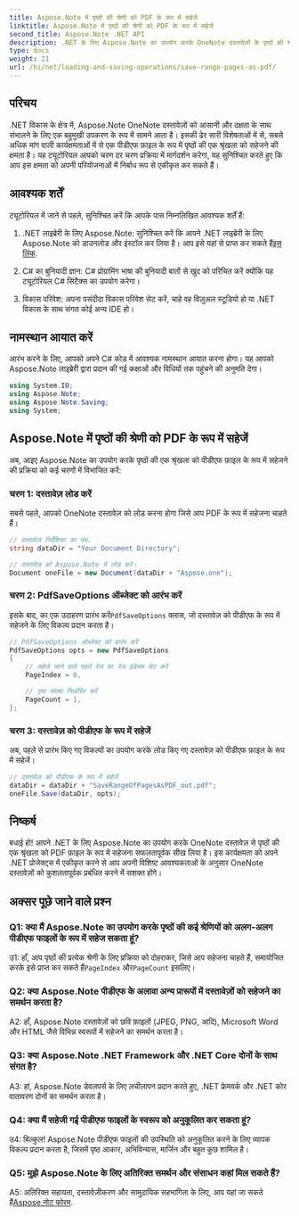 ```yaml
---
title: Aspose.Note में पृष्ठों की श्रेणी को PDF के रूप में सहेजें
linktitle: Aspose.Note में पृष्ठों की श्रेणी को PDF के रूप में सहेजें
second_title: Aspose.Note .NET API
description: .NET के लिए Aspose.Note का उपयोग करके OneNote दस्तावेज़ों के पृष्ठों की श्रृंखला को PDF फ़ाइलों के रूप में सहेजना सीखें। चरण-दर-चरण ट्यूटोरियल शामिल है।
type: docs
weight: 21
url: /hi/net/loading-and-saving-operations/save-range-pages-as-pdf/
---
```

## परिचय

.NET विकास के क्षेत्र में, Aspose.Note OneNote दस्तावेज़ों को आसानी और दक्षता के साथ संभालने के लिए एक बहुमुखी उपकरण के रूप में सामने आता है। इसकी ढेर सारी विशेषताओं में से, सबसे अधिक मांग वाली कार्यक्षमताओं में से एक पीडीएफ फ़ाइल के रूप में पृष्ठों की एक श्रृंखला को सहेजने की क्षमता है। यह ट्यूटोरियल आपको चरण दर चरण प्रक्रिया में मार्गदर्शन करेगा, यह सुनिश्चित करते हुए कि आप इस क्षमता को अपनी परियोजनाओं में निर्बाध रूप से एकीकृत कर सकते हैं।

## आवश्यक शर्तें

ट्यूटोरियल में जाने से पहले, सुनिश्चित करें कि आपके पास निम्नलिखित आवश्यक शर्तें हैं:

1.  .NET लाइब्रेरी के लिए Aspose.Note: सुनिश्चित करें कि आपने .NET लाइब्रेरी के लिए Aspose.Note को डाउनलोड और इंस्टॉल कर लिया है। आप इसे यहां से प्राप्त कर सकते हैं[इस लिंक](https://releases.aspose.com/note/net/).
   
2. C# का बुनियादी ज्ञान: C# प्रोग्रामिंग भाषा की बुनियादी बातों से खुद को परिचित करें क्योंकि यह ट्यूटोरियल C# सिंटैक्स का उपयोग करेगा।
   
3. विकास परिवेश: अपना पसंदीदा विकास परिवेश सेट करें, चाहे वह विज़ुअल स्टूडियो हो या .NET विकास के साथ संगत कोई अन्य IDE हो।

## नामस्थान आयात करें

आरंभ करने के लिए, आपको अपने C# कोड में आवश्यक नामस्थान आयात करना होगा। यह आपको Aspose.Note लाइब्रेरी द्वारा प्रदान की गई कक्षाओं और विधियों तक पहुंचने की अनुमति देगा।

```csharp
using System.IO;
using Aspose.Note;
using Aspose.Note.Saving;
using System;
```

## Aspose.Note में पृष्ठों की श्रेणी को PDF के रूप में सहेजें

अब, आइए Aspose.Note का उपयोग करके पृष्ठों की एक श्रृंखला को पीडीएफ फ़ाइल के रूप में सहेजने की प्रक्रिया को कई चरणों में विभाजित करें:

### चरण 1: दस्तावेज़ लोड करें

सबसे पहले, आपको OneNote दस्तावेज़ को लोड करना होगा जिसे आप PDF के रूप में सहेजना चाहते हैं।

```csharp
// दस्तावेज़ निर्देशिका का पथ.
string dataDir = "Your Document Directory";

// दस्तावेज़ को Aspose.Note में लोड करें।
Document oneFile = new Document(dataDir + "Aspose.one");
```

### चरण 2: PdfSaveOptions ऑब्जेक्ट को आरंभ करें

 इसके बाद, का एक उदाहरण प्रारंभ करें`PdfSaveOptions` क्लास, जो दस्तावेज़ को पीडीएफ के रूप में सहेजने के लिए विकल्प प्रदान करता है।

```csharp
// PdfSaveOptions ऑब्जेक्ट को प्रारंभ करें
PdfSaveOptions opts = new PdfSaveOptions
{
    // सहेजे जाने वाले पहले पेज का पेज इंडेक्स सेट करें
    PageIndex = 0,

    // पृष्ठ संख्या निर्धारित करें
    PageCount = 1,
};
```

### चरण 3: दस्तावेज़ को पीडीएफ के रूप में सहेजें

अब, पहले से प्रारंभ किए गए विकल्पों का उपयोग करके लोड किए गए दस्तावेज़ को पीडीएफ फ़ाइल के रूप में सहेजें।

```csharp
// दस्तावेज़ को पीडीएफ के रूप में सहेजें
dataDir = dataDir + "SaveRangeOfPagesAsPDF_out.pdf";
oneFile.Save(dataDir, opts);
```

## निष्कर्ष

बधाई हो! आपने .NET के लिए Aspose.Note का उपयोग करके OneNote दस्तावेज़ से पृष्ठों की एक श्रृंखला को PDF फ़ाइल के रूप में सहेजना सफलतापूर्वक सीख लिया है। इस कार्यक्षमता को अपने .NET प्रोजेक्ट्स में एकीकृत करने से आप अपनी विशिष्ट आवश्यकताओं के अनुसार OneNote दस्तावेज़ों को कुशलतापूर्वक प्रबंधित करने में सशक्त होंगे।

## अक्सर पूछे जाने वाले प्रश्न

### Q1: क्या मैं Aspose.Note का उपयोग करके पृष्ठों की कई श्रेणियों को अलग-अलग पीडीएफ फाइलों के रूप में सहेज सकता हूं?

उ1: हाँ, आप पृष्ठों की प्रत्येक श्रेणी के लिए प्रक्रिया को दोहराकर, जिसे आप सहेजना चाहते हैं, समायोजित करके इसे प्राप्त कर सकते हैं`PageIndex` और`PageCount` इसलिए।
   
### Q2: क्या Aspose.Note पीडीएफ के अलावा अन्य प्रारूपों में दस्तावेज़ों को सहेजने का समर्थन करता है?

A2: हाँ, Aspose.Note दस्तावेज़ों को छवि फ़ाइलों (JPEG, PNG, आदि), Microsoft Word और HTML जैसे विभिन्न स्वरूपों में सहेजने का समर्थन करता है।
   
### Q3: क्या Aspose.Note .NET Framework और .NET Core दोनों के साथ संगत है?

A3: हां, Aspose.Note डेवलपर्स के लिए लचीलापन प्रदान करते हुए, .NET फ्रेमवर्क और .NET कोर वातावरण दोनों का समर्थन करता है।
   
### Q4: क्या मैं सहेजी गई पीडीएफ फाइलों के स्वरूप को अनुकूलित कर सकता हूं?

उ4: बिल्कुल! Aspose.Note पीडीएफ फाइलों की उपस्थिति को अनुकूलित करने के लिए व्यापक विकल्प प्रदान करता है, जिसमें पृष्ठ आकार, अभिविन्यास, मार्जिन और बहुत कुछ शामिल है।
   
### Q5: मुझे Aspose.Note के लिए अतिरिक्त समर्थन और संसाधन कहां मिल सकते हैं?

 A5: अतिरिक्त सहायता, दस्तावेज़ीकरण और सामुदायिक सहभागिता के लिए, आप यहां जा सकते हैं[Aspose.नोट फोरम](https://forum.aspose.com/c/note/28).